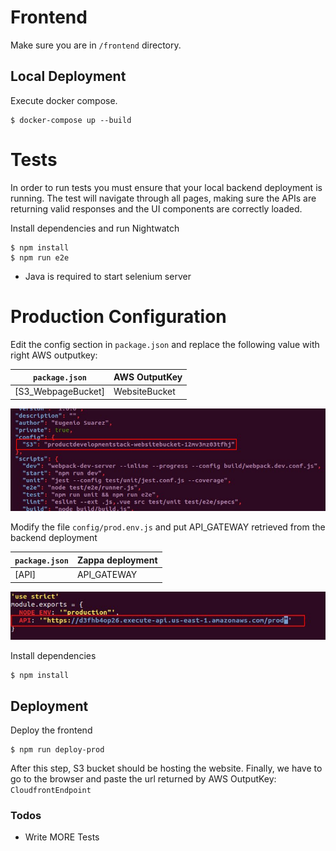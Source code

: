 Frontend
===============================
Make sure you are in `/frontend` directory.

Local Deployment
----------

Execute docker compose.	
```
$ docker-compose up --build
```

# Tests
In order to run tests you must ensure that your local backend deployment is running.
The test will navigate through all pages, making sure the APIs are returning valid responses and the UI components are correctly loaded. 


Install dependencies and run Nightwatch
```
$ npm install
$ npm run e2e
```
* Java is required to start selenium server

# Production Configuration

Edit the config section in  `package.json` and replace the following value with right  AWS outputkey:


| `package.json` | AWS OutputKey|
| ------| ------ |
| [S3_WebpageBucket] | WebsiteBucket |


![Alt text](https://github.com/eugeniosu/ProductDevelopmentProject/blob/master/readme-images/packagejsonconf.jpg?raw=true)


Modify the file `config/prod.env.js` and put API_GATEWAY retrieved from the backend deployment

| `package.json` | Zappa deployment|
| ------| ------ |
| [API] | API_GATEWAY |


![Alt text](https://github.com/eugeniosu/ProductDevelopmentProject/blob/master/readme-images/vueconf.jpg?raw=true)


Install dependencies
```
$ npm install
```

Deployment
----------

Deploy the frontend
```
$ npm run deploy-prod
```
After this step, S3 bucket should be hosting the website.
Finally, we have to go to the browser and paste the url returned by  AWS OutputKey: `CloudfrontEndpoint`

### Todos
 - Write MORE Tests
